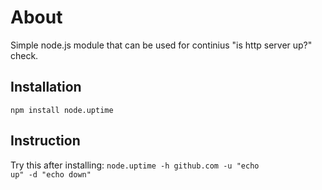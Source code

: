 
# About

  Simple node.js module that can be used for continius "is http server up?" check.

## Installation

  <code>npm install node.uptime</code>

## Instruction
  
  Try this after installing:
  <code>node.uptime -h github.com -u "echo up" -d "echo down"</code>
